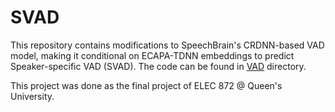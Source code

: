 # SVAD

This repository contains modifications to SpeechBrain's CRDNN-based VAD model, making it conditional on ECAPA-TDNN embeddings to predict Speaker-specific VAD (SVAD). The code can be found in [VAD](https://github.com/radinshayanfar/speechbrain/tree/svad/recipes/LibriParty/VAD) directory.

This project was done as the final project of ELEC 872 @ Queen's University.
